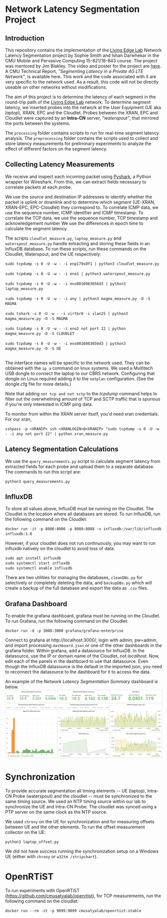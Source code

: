 

# Network Latency Segmentation Project

## Introduction
This repository contains the implementation of the  [Living Edge Lab](https://www.cmu.edu/scs/edgecomputing/index.html)  Network Latency Segmentation project by Sophie Smith and Ishan Darwhekar in the CMU Mobile and Pervasive Computing 15-821/18-843 course. The project was mentored by Jim Blakley. The video and poster for the project are [here](https://www.cs.cmu.edu/~15-821/archive/#2021). A CMU Technical Report, *"Segmenting Latency in a Private 4G LTE Network"*, is available here<link when published>. This work and the code associated with it are very specific to the network used. As a result, this code will not be directly useable on other networks without modifications.

The aim of this project is to determine the latency of each segment in the round-trip path of the [Living Edge Lab](https://www.cmu.edu/scs/edgecomputing/index.html) network. To determine segment latency, we inserted probes into the network at the User Equipment (UE aka *laptop*), XRAN, EPC and the Cloudlet. Probes between the XRAN, EPC and Cloudlet were captured by an **Intra-CN** server, *"waterspout"*, that mirrored the ports between the systems.

The `processing` folder contains scripts to run for real-time segment latency analysis. The `preprocessing` folder contains the scripts used to collect and store latency measurements for preliminary experiments to analyze the effect of different factors on the segment latency. 

## Collecting Latency Measurements
We receive and inspect each incoming packet using [Pyshark](https://github.com/KimiNewt/pyshark), a Python wrapper for Wireshark. From this, we can extract fields necessary to correlate packets at each probe. 

We use the source and destination IP addresses to identify whether the packet is uplink or downlink and to determine which segment (UE-XRAN, XRAN-EPC, EPC-Cloudlet) they correspond to. To correlate ICMP data, we use the sequence number, ICMP identifier and ICMP timestamp. To correlate the TCP data, we use the sequence number, TCP timestamp and acknowledgement number We use the differences in epoch time to calculate the segment latency. 

The scripts `cloudlet_measure.py`, `laptop_measure.py` and `waterspout_measure.py` handle extracting and storing these fields in an InfluxDB database. To run these scripts, run these commands on the Cloudlet, Waterspout, and the UE respectively:

```
sudo tcpdump -s 0 -U -w - -i enp179s0f1 | python3 cloudlet_measure.py

sudo tcpdump -s 0 -U -w - -i eno1 | python3 waterspout_measure.py

sudo tcpdump -s 0 -U -w - -i enx0016083656d3 | python3 laptop_measure.py

sudo tcpdump -s 0 -U -w - -i any | python3 magma_measure.py -O -S MAGMA

sudo tshark -s 0 -U -w - -i virtbr0 -i vlan25 | python3 magma_measure.py -O -S MAGMA

sudo tcpdump -s 0 -U -w - -i eno2 not port 22 | python magma_measure.py -O -S CLOUDLET

sudo tcpdump -s 0 -U -w - -i enx0016083656d3 | python3 magma_measure.py -O -S UE


```

The interface names will be specific to the network used. They can be obtained with the `ip a` command on linux systems. We used a Multitech USB dongle to connect the laptop to our CBRS network. Configuring that dongle on Linux required adding it to the `netplan` configuration. (See the dongle.cfg file for more details.)

Note that adding ```not tcp and not sctp``` to the *tcpdump* command helps to filter out the overwhelming amount of  TCP and SCTP traffic that is spurious if you're only interested in ICMP ping data.

To monitor from within the XRAN server itself, you'd need xran credentials. For our xran,

```
sshpass -p <XRANIP> ssh <XRANLOGIN>@<XRANIP> "sudo tcpdump -s 0 -U -w - -i any not port 22" | python xran_measure.py
```

## Latency Segmentation Calculations
We use the `query_measurements.py` script to calculate segment latency from extracted fields for each probe and upload them to a separate database. The commands to run this script are: 

```
python3 query_measurements.py 
```

## InfluxDB

To store all values above, InfluxDB must be running on the Cloudlet. The Cloudlet is the location where all databases are stored. To run InfluxDB, run the following command on the Cloudlet:

```
docker run -it -p 8086:8086 -p 8088:8088 -v influxdb:/var/lib/influxdb influxdb:1.8
```

However, if your cloudlet does not run continuously, you may want to run influxdb natively on the cloudlet to avoid loss of data.

```
sudo apt install influxdb
sudo systemctl start influxdb
sudo systemctl enable influxdb
```
There are two utilities for managing the databases, `cleanDBs.py` for selectively or completely deleting the data, and `backupDBs.py` which will create a backup of the full database and export the data as `.csv` files.

## Grafana Dashboard
To enable the grafana dashboard, grafana must be running on the Cloudlet. To run Grafana, run the following command on the Cloudlet:

```
docker run -d -p 3000:3000 grafana/grafana-enterprise
```
Connect to grafana at http://localhost:3000/, login with admin, pw=admin, and import processing `dashboard.json` or one of the other dashboards in the grafana folder. Within grafana, add a datasource for InfluxDB. In the datasource, use the IP or domain name of the Cloudlet, not *localhost*. Now, edit each of the panels in the dashboard to use that datasource. Even though the InfluxDB datasource is the default in the imported json, you need to reconnect the datasource to the dashboard for it to access the data.

An example of the *Network Latency Segmentation Summary* dashboard is below.
![dashboard](grafana/DashboardScreenshot.png)

# Synchronization
To provide accurate segmentation all timing elements -- UE (laptop), Intra-CN Probe (waterspout) and the cloudlet -- must be synchronized to the same timing source. We used an NTP timing source within our lab to synchronize the UE and Intra-CN Probe. The cloudlet was synced using a PTP server on the same clock as the NTP source.

We used `chrony` on the UE for synchronization and for measuring offsets between UE and the other elements. To run the offset measurement collector on the UE:
``` 
python3 laptop_offset.py
```

We did not have success running the synchronization setup on a Windows UE (either with `chrony` or `w32tm /stripchart`). 

# OpenRTiST

To run experiments with OpenRTiST (https://github.com/cmusatyalab/openrtist), for TCP measurements, run the following command on the cloudlet:

```
docker run --rm -it -p 9099:9099 cmusatyalab/openrtist:stable
```
